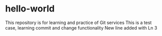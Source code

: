 # hello-world
This repository is for learning and practice of Git services
This is a test case, learning commit and change functionality
New line added with Ln 3
